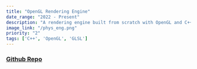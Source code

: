 ```yaml
---
title: "OpenGL Rendering Engine"
date_range: "2022 - Present"
description: "A rendering engine built from scratch with OpenGL and C++, featuring custom shaders and bounding volume hierarchy implementations."
image_link: "/phys_eng.png"
priority: "2"
tags: ['C++', 'OpenGL', 'GLSL']
---
```


### [Github Repo](https://github.com/zanbowie138/PhysicsSimulator)